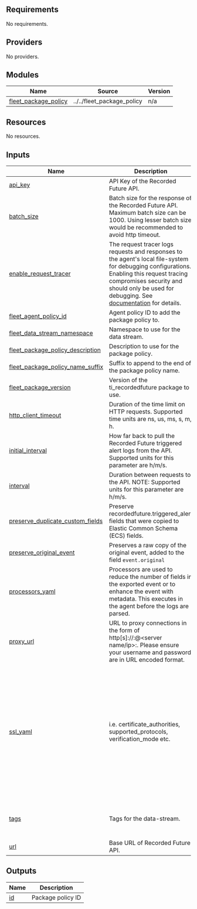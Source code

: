 <!-- BEGIN_TF_DOCS -->
## Requirements

No requirements.

## Providers

No providers.

## Modules

| Name | Source | Version |
|------|--------|---------|
| <a name="module_fleet_package_policy"></a> [fleet\_package\_policy](#module\_fleet\_package\_policy) | ../../fleet_package_policy | n/a |

## Resources

No resources.

## Inputs

| Name | Description | Type | Default | Required |
|------|-------------|------|---------|:--------:|
| <a name="input_api_key"></a> [api\_key](#input\_api\_key) | API Key of the Recorded Future API. | `string` | n/a | yes |
| <a name="input_batch_size"></a> [batch\_size](#input\_batch\_size) | Batch size for the response of the Recorded Future API. Maximum batch size can be 1000. Using lesser batch size would be recommended to avoid http timeout. | `string` | `100` | no |
| <a name="input_enable_request_tracer"></a> [enable\_request\_tracer](#input\_enable\_request\_tracer) | The request tracer logs requests and responses to the agent's local file-system for debugging configurations. Enabling this request tracing compromises security and should only be used for debugging. See [documentation](https://www.elastic.co/guide/en/beats/filebeat/current/filebeat-input-httpjson.html#_request_tracer_filename) for details. | `bool` | `false` | no |
| <a name="input_fleet_agent_policy_id"></a> [fleet\_agent\_policy\_id](#input\_fleet\_agent\_policy\_id) | Agent policy ID to add the package policy to. | `string` | n/a | yes |
| <a name="input_fleet_data_stream_namespace"></a> [fleet\_data\_stream\_namespace](#input\_fleet\_data\_stream\_namespace) | Namespace to use for the data stream. | `string` | `"default"` | no |
| <a name="input_fleet_package_policy_description"></a> [fleet\_package\_policy\_description](#input\_fleet\_package\_policy\_description) | Description to use for the package policy. | `string` | `""` | no |
| <a name="input_fleet_package_policy_name_suffix"></a> [fleet\_package\_policy\_name\_suffix](#input\_fleet\_package\_policy\_name\_suffix) | Suffix to append to the end of the package policy name. | `string` | `""` | no |
| <a name="input_fleet_package_version"></a> [fleet\_package\_version](#input\_fleet\_package\_version) | Version of the ti\_recordedfuture package to use. | `string` | `"2.0.2"` | no |
| <a name="input_http_client_timeout"></a> [http\_client\_timeout](#input\_http\_client\_timeout) | Duration of the time limit on HTTP requests. Supported time units are ns, us, ms, s, m, h. | `string` | `"120s"` | no |
| <a name="input_initial_interval"></a> [initial\_interval](#input\_initial\_interval) | How far back to pull the Recorded Future triggered alert logs from the API. Supported units for this parameter are h/m/s. | `string` | `"24h"` | no |
| <a name="input_interval"></a> [interval](#input\_interval) | Duration between requests to the API. NOTE: Supported units for this parameter are h/m/s. | `string` | `"1h"` | no |
| <a name="input_preserve_duplicate_custom_fields"></a> [preserve\_duplicate\_custom\_fields](#input\_preserve\_duplicate\_custom\_fields) | Preserve recordedfuture.triggered\_alert fields that were copied to Elastic Common Schema (ECS) fields. | `bool` | `null` | no |
| <a name="input_preserve_original_event"></a> [preserve\_original\_event](#input\_preserve\_original\_event) | Preserves a raw copy of the original event, added to the field `event.original` | `bool` | `false` | no |
| <a name="input_processors_yaml"></a> [processors\_yaml](#input\_processors\_yaml) | Processors are used to reduce the number of fields in the exported event or to enhance the event with metadata. This executes in the agent before the logs are parsed. | `string` | `null` | no |
| <a name="input_proxy_url"></a> [proxy\_url](#input\_proxy\_url) | URL to proxy connections in the form of http[s]://<user>:<password>@<server name/ip>:<port>. Please ensure your username and password are in URL encoded format. | `string` | `null` | no |
| <a name="input_ssl_yaml"></a> [ssl\_yaml](#input\_ssl\_yaml) | i.e. certificate\_authorities, supported\_protocols, verification\_mode etc. | `string` | `"#certificate_authorities:\n#  - |\n#    -----BEGIN CERTIFICATE-----\n#    MIIDCjCCAfKgAwIBAgITJ706Mu2wJlKckpIvkWxEHvEyijANBgkqhkiG9w0BAQsF\n#    ADAUMRIwEAYDVQQDDAlsb2NhbGhvc3QwIBcNMTkwNzIyMTkyOTA0WhgPMjExOTA2\n#    MjgxOTI5MDRaMBQxEjAQBgNVBAMMCWxvY2FsaG9zdDCCASIwDQYJKoZIhvcNAQEB\n#    BQADggEPADCCAQoCggEBANce58Y/JykI58iyOXpxGfw0/gMvF0hUQAcUrSMxEO6n\n#    fZRA49b4OV4SwWmA3395uL2eB2NB8y8qdQ9muXUdPBWE4l9rMZ6gmfu90N5B5uEl\n#    94NcfBfYOKi1fJQ9i7WKhTjlRkMCgBkWPkUokvBZFRt8RtF7zI77BSEorHGQCk9t\n#    /D7BS0GJyfVEhftbWcFEAG3VRcoMhF7kUzYwp+qESoriFRYLeDWv68ZOvG7eoWnP\n#    PsvZStEVEimjvK5NSESEQa9xWyJOmlOKXhkdymtcUd/nXnx6UTCFgnkgzSdTWV41\n#    CI6B6aJ9svCTI2QuoIq2HxX/ix7OvW1huVmcyHVxyUECAwEAAaNTMFEwHQYDVR0O\n#    BBYEFPwN1OceFGm9v6ux8G+DZ3TUDYxqMB8GA1UdIwQYMBaAFPwN1OceFGm9v6ux\n#    8G+DZ3TUDYxqMA8GA1UdEwEB/wQFMAMBAf8wDQYJKoZIhvcNAQELBQADggEBAG5D\n#    874A4YI7YUwOVsVAdbWtgp1d0zKcPRR+r2OdSbTAV5/gcS3jgBJ3i1BN34JuDVFw\n#    3DeJSYT3nxy2Y56lLnxDeF8CUTUtVQx3CuGkRg1ouGAHpO/6OqOhwLLorEmxi7tA\n#    H2O8mtT0poX5AnOAhzVy7QW0D/k4WaoLyckM5hUa6RtvgvLxOwA0U+VGurCDoctu\n#    8F4QOgTAWyh8EZIwaKCliFRSynDpv3JTUwtfZkxo6K6nce1RhCWFAsMvDZL8Dgc0\n#    yvgJ38BRsFOtkRuAGSf6ZUwTO8JJRRIFnpUzXflAnGivK9M13D5GEQMmIl6U9Pvk\n#    sxSmbIUfc2SGJGCJD4I=\n#    -----END CERTIFICATE-----\n"` | no |
| <a name="input_tags"></a> [tags](#input\_tags) | Tags for the data-stream. | `list(string)` | <pre>[<br>  "forwarded",<br>  "recordedfuture-triggered_alert"<br>]</pre> | no |
| <a name="input_url"></a> [url](#input\_url) | Base URL of Recorded Future API. | `string` | `"https://api.recordedfuture.com"` | no |

## Outputs

| Name | Description |
|------|-------------|
| <a name="output_id"></a> [id](#output\_id) | Package policy ID |
<!-- END_TF_DOCS -->